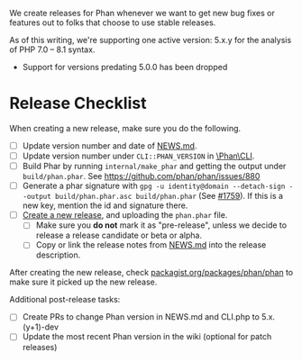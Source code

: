 We create releases for Phan whenever we want to get new bug fixes or features out to folks that choose to use stable releases.

As of this writing, we're supporting one active version: 5.x.y for the analysis of PHP 7.0 – 8.1 syntax.

- Support for versions predating 5.0.0 has been dropped

# Release Checklist

When creating a new release, make sure you do the following.

- [ ] Update version number and date of [NEWS.md](https://github.com/phan/phan/blob/v5/NEWS.md).
- [ ] Update version number under `CLI::PHAN_VERSION` in [\Phan\CLI](https://github.com/phan/phan/blob/v5/src/Phan/CLI.php#L59).
- [ ] Build Phar by running `internal/make_phar` and getting the output under `build/phan.phar`. See https://github.com/phan/phan/issues/880
- [ ] Generate a phar signature with `gpg -u identity@domain --detach-sign --output build/phan.phar.asc build/phan.phar` (See [#1759](https://github.com/phan/phan/issues/1759)). If this is a new key, mention the id and signature there.
- [ ] [Create a new release](https://github.com/phan/phan/releases), and uploading the `phan.phar` file.
  - [ ] Make sure you **do not** mark it as "pre-release", unless we decide to release a release candidate or beta or alpha.
  - [ ] Copy or link the release notes from [NEWS.md](https://github.com/phan/phan/blob/v5/NEWS.md) into the release description.

After creating the new release, check [packagist.org/packages/phan/phan](https://packagist.org/packages/phan/phan) to make sure it picked up the new release.

Additional post-release tasks:

- [ ] Create PRs to change Phan version in NEWS.md and CLI.php to 5.x.(y+1)-dev
- [ ] Update the most recent Phan version in the wiki (optional for patch releases)
